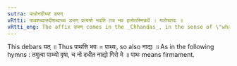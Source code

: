 ```yaml
---
sutra: पाथोनदीभ्यां ड्यण्
vRtti: पाथशब्दान्नदीशब्दाच्च ड्यण् प्रत्ययो भवति तत्र भव इत्येतस्मिन्नर्थे । यतोपवादः ॥
vRtti_eng: The affix ड्यण् comes in the _Chhandas_, in the sense of \"what stays there,\" after the words \"_pathas_\" and \"_nadi_,\" whereby the last vowel, with the consonant following, is elided.
---
```

This debars यत् ॥ Thus पाथसि भवः = पाथ्यः, so also नाद्यः ॥ As in the following hymns : तमुत्वा पाथ्यो वृषा, च नो दधीत नाद्यो गिरो मे ॥ पाथः means firmament.
